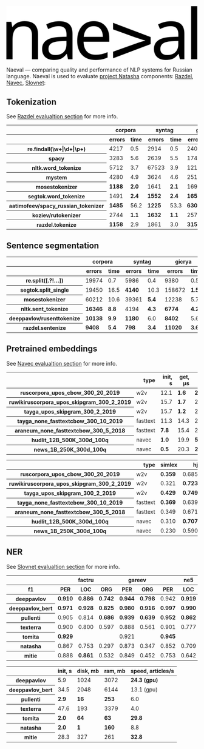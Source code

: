 <img src="https://github.com/natasha/natasha-logos/blob/master/naeval.svg">

Naeval — comparing quality and performance of NLP systems for Russian language. Naeval is used to evaluate <a href="https://github.com/natasha">project Natasha</a> components: <a href="https://github.com/natasha/razdel">Razdel</a>, <a href="https://github.com/natasha/navec">Navec</a>, <a href="https://github.com/natasha/slovnet">Slovnet</a>:

## Tokenization

See <a href="https://github.com/natasha/razdel#evaluation">Razdel evalualtion section</a> for more info.

<!--- token --->
<table border="0" class="dataframe">
  <thead>
    <tr>
      <th></th>
      <th colspan="2" halign="left">corpora</th>
      <th colspan="2" halign="left">syntag</th>
      <th colspan="2" halign="left">gicrya</th>
      <th colspan="2" halign="left">rnc</th>
    </tr>
    <tr>
      <th></th>
      <th>errors</th>
      <th>time</th>
      <th>errors</th>
      <th>time</th>
      <th>errors</th>
      <th>time</th>
      <th>errors</th>
      <th>time</th>
    </tr>
  </thead>
  <tbody>
    <tr>
      <th>re.findall(\w+|\d+|\p+)</th>
      <td>4217</td>
      <td>0.5</td>
      <td>2914</td>
      <td>0.5</td>
      <td>2402</td>
      <td>0.3</td>
      <td>8630</td>
      <td>0.3</td>
    </tr>
    <tr>
      <th>spacy</th>
      <td>3283</td>
      <td>5.6</td>
      <td>2639</td>
      <td>5.5</td>
      <td>1742</td>
      <td>3.8</td>
      <td>4010</td>
      <td>3.5</td>
    </tr>
    <tr>
      <th>nltk.word_tokenize</th>
      <td>5712</td>
      <td>3.7</td>
      <td>67523</td>
      <td>3.9</td>
      <td>12149</td>
      <td>2.7</td>
      <td>13564</td>
      <td>2.8</td>
    </tr>
    <tr>
      <th>mystem</th>
      <td>4280</td>
      <td>4.9</td>
      <td>3624</td>
      <td>4.6</td>
      <td>2515</td>
      <td>3.6</td>
      <td><b>1812</b></td>
      <td>3.5</td>
    </tr>
    <tr>
      <th>mosestokenizer</th>
      <td><b>1188</b></td>
      <td><b>2.0</b></td>
      <td>1641</td>
      <td><b>2.1</b></td>
      <td>1696</td>
      <td><b>1.7</b></td>
      <td>2486</td>
      <td><b>1.7</b></td>
    </tr>
    <tr>
      <th>segtok.word_tokenize</th>
      <td>1491</td>
      <td><b>2.4</b></td>
      <td><b>1552</b></td>
      <td><b>2.4</b></td>
      <td><b>1657</b></td>
      <td><b>1.8</b></td>
      <td><b>1238</b></td>
      <td><b>1.8</b></td>
    </tr>
    <tr>
      <th>aatimofeev/spacy_russian_tokenizer</th>
      <td><b>1485</b></td>
      <td>56.2</td>
      <td><b>1225</b></td>
      <td>53.3</td>
      <td><b>630</b></td>
      <td>39.2</td>
      <td>2972</td>
      <td>47.6</td>
    </tr>
    <tr>
      <th>koziev/rutokenizer</th>
      <td>2744</td>
      <td><b>1.1</b></td>
      <td><b>1632</b></td>
      <td><b>1.1</b></td>
      <td>2576</td>
      <td><b>0.9</b></td>
      <td>9915</td>
      <td><b>0.9</b></td>
    </tr>
    <tr>
      <th>razdel.tokenize</th>
      <td><b>1158</b></td>
      <td>2.9</td>
      <td>1861</td>
      <td>3.0</td>
      <td><b>315</b></td>
      <td>2.0</td>
      <td><b>2264</b></td>
      <td>2.1</td>
    </tr>
  </tbody>
</table>
<!--- token --->

## Sentence segmentation

<!--- sent --->
<table border="0" class="dataframe">
  <thead>
    <tr>
      <th></th>
      <th colspan="2" halign="left">corpora</th>
      <th colspan="2" halign="left">syntag</th>
      <th colspan="2" halign="left">gicrya</th>
      <th colspan="2" halign="left">rnc</th>
    </tr>
    <tr>
      <th></th>
      <th>errors</th>
      <th>time</th>
      <th>errors</th>
      <th>time</th>
      <th>errors</th>
      <th>time</th>
      <th>errors</th>
      <th>time</th>
    </tr>
  </thead>
  <tbody>
    <tr>
      <th>re.split([.?!…])</th>
      <td>19974</td>
      <td>0.7</td>
      <td>5986</td>
      <td>0.4</td>
      <td>9380</td>
      <td>0.5</td>
      <td>22483</td>
      <td>0.8</td>
    </tr>
    <tr>
      <th>segtok.split_single</th>
      <td>19450</td>
      <td>16.5</td>
      <td><b>4140</b></td>
      <td>10.3</td>
      <td>158672</td>
      <td><b>1.5</b></td>
      <td>172887</td>
      <td><b>3.1</b></td>
    </tr>
    <tr>
      <th>mosestokenizer</th>
      <td>60212</td>
      <td>10.6</td>
      <td>39361</td>
      <td><b>5.4</b></td>
      <td>12238</td>
      <td>5.7</td>
      <td>168743</td>
      <td>385.1</td>
    </tr>
    <tr>
      <th>nltk.sent_tokenize</th>
      <td><b>16346</b></td>
      <td><b>8.8</b></td>
      <td>4194</td>
      <td><b>4.3</b></td>
      <td><b>6774</b></td>
      <td><b>4.2</b></td>
      <td><b>32391</b></td>
      <td><b>5.4</b></td>
    </tr>
    <tr>
      <th>deeppavlov/rusenttokenize</th>
      <td><b>10138</b></td>
      <td><b>9.9</b></td>
      <td><b>1180</b></td>
      <td>6.0</td>
      <td><b>8402</b></td>
      <td>5.6</td>
      <td><b>20717</b></td>
      <td>93.4</td>
    </tr>
    <tr>
      <th>razdel.sentenize</th>
      <td><b>9408</b></td>
      <td><b>5.4</b></td>
      <td><b>798</b></td>
      <td><b>3.4</b></td>
      <td><b>11020</b></td>
      <td><b>3.6</b></td>
      <td><b>10791</b></td>
      <td><b>5.4</b></td>
    </tr>
  </tbody>
</table>
<!--- sent --->

## Pretrained embeddings

See <a href="https://github.com/natasha/navec#evaluation">Navec evalualtion section</a> for more info.

<!--- emb1 --->
<table border="0" class="dataframe">
  <thead>
    <tr style="text-align: right;">
      <th></th>
      <th>type</th>
      <th>init, s</th>
      <th>get, µs</th>
      <th>disk, mb</th>
      <th>ram, mb</th>
      <th>vocab</th>
    </tr>
  </thead>
  <tbody>
    <tr>
      <th>ruscorpora_upos_cbow_300_20_2019</th>
      <td>w2v</td>
      <td>12.1</td>
      <td><b>1.6</b></td>
      <td><b>220.6</b></td>
      <td><b>236.1</b></td>
      <td>189K</td>
    </tr>
    <tr>
      <th>ruwikiruscorpora_upos_skipgram_300_2_2019</th>
      <td>w2v</td>
      <td>15.7</td>
      <td><b>1.7</b></td>
      <td>290.0</td>
      <td>309.4</td>
      <td>248K</td>
    </tr>
    <tr>
      <th>tayga_upos_skipgram_300_2_2019</th>
      <td>w2v</td>
      <td>15.7</td>
      <td><b>1.2</b></td>
      <td>290.7</td>
      <td>310.9</td>
      <td><b>249K</b></td>
    </tr>
    <tr>
      <th>tayga_none_fasttextcbow_300_10_2019</th>
      <td>fasttext</td>
      <td>11.3</td>
      <td>14.3</td>
      <td>2741.9</td>
      <td>2746.9</td>
      <td>192K</td>
    </tr>
    <tr>
      <th>araneum_none_fasttextcbow_300_5_2018</th>
      <td>fasttext</td>
      <td><b>7.8</b></td>
      <td>15.4</td>
      <td>2752.1</td>
      <td>2754.7</td>
      <td>195K</td>
    </tr>
    <tr>
      <th>hudlit_12B_500K_300d_100q</th>
      <td>navec</td>
      <td><b>1.0</b></td>
      <td>19.9</td>
      <td><b>50.6</b></td>
      <td><b>95.3</b></td>
      <td><b>500K</b></td>
    </tr>
    <tr>
      <th>news_1B_250K_300d_100q</th>
      <td>navec</td>
      <td><b>0.5</b></td>
      <td>20.3</td>
      <td><b>25.4</b></td>
      <td><b>47.7</b></td>
      <td><b>250K</b></td>
    </tr>
  </tbody>
</table>
<!--- emb1 --->

<!--- emb2 --->
<table border="0" class="dataframe">
  <thead>
    <tr style="text-align: right;">
      <th></th>
      <th>type</th>
      <th>simlex</th>
      <th>hj</th>
      <th>rt</th>
      <th>ae</th>
      <th>ae2</th>
      <th>lrwc</th>
    </tr>
  </thead>
  <tbody>
    <tr>
      <th>ruscorpora_upos_cbow_300_20_2019</th>
      <td>w2v</td>
      <td><b>0.359</b></td>
      <td>0.685</td>
      <td><b>0.852</b></td>
      <td>0.758</td>
      <td><b>0.896</b></td>
      <td>0.602</td>
    </tr>
    <tr>
      <th>ruwikiruscorpora_upos_skipgram_300_2_2019</th>
      <td>w2v</td>
      <td>0.321</td>
      <td><b>0.723</b></td>
      <td>0.817</td>
      <td><b>0.801</b></td>
      <td>0.860</td>
      <td><b>0.629</b></td>
    </tr>
    <tr>
      <th>tayga_upos_skipgram_300_2_2019</th>
      <td>w2v</td>
      <td><b>0.429</b></td>
      <td><b>0.749</b></td>
      <td><b>0.871</b></td>
      <td>0.771</td>
      <td><b>0.899</b></td>
      <td><b>0.639</b></td>
    </tr>
    <tr>
      <th>tayga_none_fasttextcbow_300_10_2019</th>
      <td>fasttext</td>
      <td><b>0.369</b></td>
      <td>0.639</td>
      <td>0.793</td>
      <td>0.682</td>
      <td>0.813</td>
      <td>0.536</td>
    </tr>
    <tr>
      <th>araneum_none_fasttextcbow_300_5_2018</th>
      <td>fasttext</td>
      <td>0.349</td>
      <td>0.671</td>
      <td>0.801</td>
      <td>0.706</td>
      <td>0.793</td>
      <td>0.579</td>
    </tr>
    <tr>
      <th>hudlit_12B_500K_300d_100q</th>
      <td>navec</td>
      <td>0.310</td>
      <td><b>0.707</b></td>
      <td><b>0.842</b></td>
      <td><b>0.931</b></td>
      <td><b>0.923</b></td>
      <td><b>0.604</b></td>
    </tr>
    <tr>
      <th>news_1B_250K_300d_100q</th>
      <td>navec</td>
      <td>0.230</td>
      <td>0.590</td>
      <td>0.784</td>
      <td><b>0.866</b></td>
      <td>0.861</td>
      <td>0.589</td>
    </tr>
  </tbody>
</table>
<!--- emb2 --->

## NER

See <a href="https://github.com/natasha/slovnet#evaluation">Slovnet evalualtion section</a> for more info.

<!--- ner1 --->
<table border="0" class="dataframe">
  <thead>
    <tr>
      <th></th>
      <th colspan="3" halign="left">factru</th>
      <th colspan="2" halign="left">gareev</th>
      <th colspan="3" halign="left">ne5</th>
      <th colspan="3" halign="left">bsnlp</th>
    </tr>
    <tr>
      <th>f1</th>
      <th>PER</th>
      <th>LOC</th>
      <th>ORG</th>
      <th>PER</th>
      <th>ORG</th>
      <th>PER</th>
      <th>LOC</th>
      <th>ORG</th>
      <th>PER</th>
      <th>LOC</th>
      <th>ORG</th>
    </tr>
  </thead>
  <tbody>
    <tr>
      <th>deeppavlov</th>
      <td><b>0.910</b></td>
      <td><b>0.886</b></td>
      <td><b>0.742</b></td>
      <td><b>0.944</b></td>
      <td><b>0.798</b></td>
      <td>0.942</td>
      <td><b>0.919</b></td>
      <td><b>0.881</b></td>
      <td>0.866</td>
      <td>0.767</td>
      <td><b>0.624</b></td>
    </tr>
    <tr>
      <th>deeppavlov_bert</th>
      <td><b>0.971</b></td>
      <td><b>0.928</b></td>
      <td><b>0.825</b></td>
      <td><b>0.980</b></td>
      <td><b>0.916</b></td>
      <td><b>0.997</b></td>
      <td><b>0.990</b></td>
      <td><b>0.976</b></td>
      <td><b>0.954</b></td>
      <td><b>0.840</b></td>
      <td><b>0.741</b></td>
    </tr>
    <tr>
      <th>pullenti</th>
      <td>0.905</td>
      <td>0.814</td>
      <td><b>0.686</b></td>
      <td><b>0.939</b></td>
      <td><b>0.639</b></td>
      <td><b>0.952</b></td>
      <td><b>0.862</b></td>
      <td><b>0.683</b></td>
      <td><b>0.900</b></td>
      <td>0.769</td>
      <td><b>0.566</b></td>
    </tr>
    <tr>
      <th>texterra</th>
      <td>0.900</td>
      <td>0.800</td>
      <td>0.597</td>
      <td>0.888</td>
      <td>0.561</td>
      <td>0.901</td>
      <td>0.777</td>
      <td>0.594</td>
      <td>0.858</td>
      <td><b>0.783</b></td>
      <td>0.548</td>
    </tr>
    <tr>
      <th>tomita</th>
      <td><b>0.929</b></td>
      <td></td>
      <td></td>
      <td>0.921</td>
      <td></td>
      <td><b>0.945</b></td>
      <td></td>
      <td></td>
      <td><b>0.881</b></td>
      <td></td>
      <td></td>
    </tr>
    <tr>
      <th>natasha</th>
      <td>0.867</td>
      <td>0.753</td>
      <td>0.297</td>
      <td>0.873</td>
      <td>0.347</td>
      <td>0.852</td>
      <td>0.709</td>
      <td>0.394</td>
      <td>0.836</td>
      <td>0.755</td>
      <td>0.350</td>
    </tr>
    <tr>
      <th>mitie</th>
      <td>0.888</td>
      <td><b>0.861</b></td>
      <td>0.532</td>
      <td>0.849</td>
      <td>0.452</td>
      <td>0.753</td>
      <td>0.642</td>
      <td>0.432</td>
      <td>0.736</td>
      <td><b>0.801</b></td>
      <td>0.524</td>
    </tr>
  </tbody>
</table>
<!--- ner1 --->

<!--- ner2 --->
<table border="0" class="dataframe">
  <thead>
    <tr style="text-align: right;">
      <th></th>
      <th>init, s</th>
      <th>disk, mb</th>
      <th>ram, mb</th>
      <th>speed, articles/s</th>
    </tr>
  </thead>
  <tbody>
    <tr>
      <th>deeppavlov</th>
      <td>5.9</td>
      <td>1024</td>
      <td>3072</td>
      <td><b>24.3 (gpu)</b></td>
    </tr>
    <tr>
      <th>deeppavlov_bert</th>
      <td>34.5</td>
      <td>2048</td>
      <td>6144</td>
      <td>13.1 (gpu)</td>
    </tr>
    <tr>
      <th>pullenti</th>
      <td><b>2.9</b></td>
      <td><b>16</b></td>
      <td><b>253</b></td>
      <td>6.0</td>
    </tr>
    <tr>
      <th>texterra</th>
      <td>47.6</td>
      <td>193</td>
      <td>3379</td>
      <td>4.0</td>
    </tr>
    <tr>
      <th>tomita</th>
      <td><b>2.0</b></td>
      <td><b>64</b></td>
      <td><b>63</b></td>
      <td><b>29.8</b></td>
    </tr>
    <tr>
      <th>natasha</th>
      <td><b>2.0</b></td>
      <td><b>1</b></td>
      <td><b>160</b></td>
      <td>8.8</td>
    </tr>
    <tr>
      <th>mitie</th>
      <td>28.3</td>
      <td>327</td>
      <td>261</td>
      <td><b>32.8</b></td>
    </tr>
  </tbody>
</table>
<!--- ner2 --->
